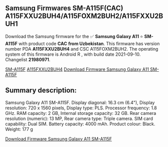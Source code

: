 <h2>Samsung Firmwares SM-A115F(CAC) A115FXXU2BUH4/A115FOXM2BUH2/A115FXXU2BUH1</h2>
Download the Samsung firmware for the ✅ <strong>Samsung Galaxy A11 </strong> ⭐ <strong>SM-A115F</strong> with product code <strong>CAC</strong> <strong> from Uzbekistan</strong>. This firmware has version number PDA <strong>A115FXXU2BUH4</strong> and CSC A115FOXM2BUH2. The operating system of this firmware is Android R , with build date 2021-09-10. Changelist <strong>21980971</strong>.


[SM-A115F](https://samfirm.shop/samsung/model/SM-A115F)
[A115FXXU2BUH4](https://samfirm.shop/samsung/pda/A115FXXU2BUH4)
[Download Firmware Samsung Galaxy A11 SM-A115F](https://samfirm.shop/samsung/firmware/456702)
<h2>Summary description:</h2>
<p>Samsung Galaxy A11 SM-A115F. Display diagonal: 16.3 cm (6.4"), Display resolution: 720 x 1560 pixels, Display type: PLS. Processor frequency: 1.8 GHz. RAM capacity: 2 GB, Internal storage capacity: 32 GB. Rear camera resolution (numeric): 13 MP, Rear camera type: Triple camera. SIM card capability: Dual SIM. Battery capacity: 4000 mAh. Product colour: Black. Weight: 177 g</p>


[Download Firmware Samsung Galaxy A11 SM-A115F](https://samfirm.shop/samsung/firmware/456702)
